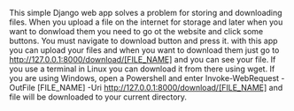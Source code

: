 This simple Django web app solves a problem for storing and downloading files.
When you upload a file on the internet for storage and later when you want to donwload them you need to go ot the website and click some buttons. You must navigate to download button and press it.
with this app you can upload your files and when you want to download them just go to  http://127.0.0.1:8000/download/[FILE_NAME] and you can see your file.
If you use a terminal in Linux you can download it from there using wget.
If you are using Windows, open a Powershell and enter  Invoke-WebRequest -OutFile [FILE_NAME] -Uri http://127.0.0.1:8000/download/[FILE_NAME] and file will be downloaded to your current directory.
